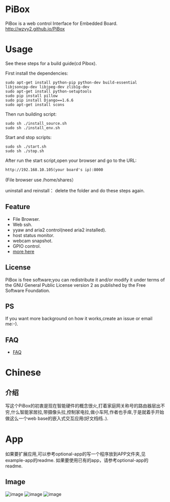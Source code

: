 # PiBox #
PiBox is a web control Interface for Embedded Board.<br>
http://wzyy2.github.io/PiBox

# Usage #
See these steps for a  build guide(cd Pibox).<br>
<!-- Get source from.....<br> -->
First install the dependencies:

    sudo apt-get install python-pip python-dev build-essential  libjsoncpp-dev libjpeg-dev zlib1g-dev
    sudo apt-get install python-setuptools
    sudo pip install pillow
    sudo pip install Django==1.6.6
    sudo apt-get install scons

Then run building script:

    sudo sh ./install_source.sh
    sudo sh ./install_env.sh
Start and stop scripts:

    sudo sh ./start.sh 
    sudo sh ./stop.sh

After run the start script,open your browser and go to the URL:

    http://192.168.10.105(your board's ip):8000
(File browser use /home/shares）

uninstall and reinstall：
    delete the folder and do these steps again.

## Feature

* File Browser.
* Web ssh.
* yyaw and aria2 control(need aria2 installed).
* host status monitor.
* webcam snapshot.
* GPIO control.
* [more here](https://github.com/wzyy2/PiBox/wiki/Feature)

## License ##
PiBox is free software;you can redistribute it and/or modify it under terms of the GNU General Public License version 2 as published by the Free Software Foundation.

## PS ##
If you want more background on how it works,create an issue or email me:-).

## FAQ ##
* [FAQ](https://github.com/wzyy2/PiBox/wiki/FAQ)


# Chinese #
## 介绍 #
写这个PiBox的初衷是现在智能硬件的概念很火,打着家庭网关称号的路由器层出不穷,什么智能家居拉,带摄像头拉,控制家电拉,做小车阿,作者也手痒,于是就着手开始做这么一个web base的嵌入式交互应用(好文绉绉..).
# App #
如果要扩展应用,可以参考optional-app的写一个程序放到APP文件夹,见example-app的readme.
如果要使用已有的app，请参考optional-app的readme.






## Image ##
![image](http://blog.iotwrt.com/wp-content/uploads/2015/01/index1.jpg)
![image](http://blog.iotwrt.com/wp-content/uploads/2015/01/filebrowser.png)
![image](http://blog.iotwrt.com/wp-content/uploads/2015/01/phone.png)